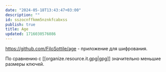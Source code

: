```yaml
---
date: "2024-05-18T13:43:47+03:00"
description: ""
id: sszocnffkmm5nznkfcabxss
publish: true
title: Age
updated: 1716030576086
---
```


<https://github.com/FiloSottile/age> - приложение для шифрования. 

По сравнению с [[organize.resource.it.gpg|gpg]] значительно меньшие размеры ключей.

